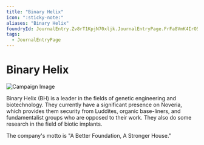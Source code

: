 ```yaml
---
title: "Binary Helix"
icon: ":sticky-note:"
aliases: "Binary Helix"
foundryId: JournalEntry.Zv8rT1KpjN70xljk.JournalEntryPage.FrFa8VmK4IrO57Ll
tags:
  - JournalEntryPage
---
```


# Binary Helix

![Campaign Image](/media/binary-helix.webp)

Binary Helix (BH) is a leader in the fields of genetic engineering and biotechnology. They currently have a significant presence on Noveria, which provides them security from Luddites, organic base-liners, and fundamentalist groups who are opposed to their work. They also do some research in the field of biotic implants.

The company's motto is "A Better Foundation, A Stronger House."